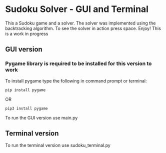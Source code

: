 # Sudoku Solver - GUI and Terminal
This a Sudoku game and a solver. The solver was implemented using the backtracking algorithm. To see the solver in action press space. Enjoy!
This is a work in progress

## GUI version
### Pygame library is required to be installed for this version to work
To install pygame type the following in command prompt or terminal:
```{r, engine='bash', count_lines}
pip install pygame
```
OR
```{r, engine='bash', count_lines}
pip3 install pygame
```


To run the GUI version use main.py

## Terminal version
To run the terminal version use sudoku_terminal.py
